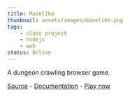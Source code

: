 ```yaml
---
title: Mazelike
thumbnail: assets/images/mazelike.png
tags:
    - class project
    - nodejs
    - web
status: Online
---
```

A dungeon crawling browser game.

[Source][1] - [Documentation][2] - [Play now][3]

[1]: https://github.com/MazelikeGame/mazelike/
[2]: https://mazelikegame.github.io/mazelike/
[3]: https://mazelike.ryan3r.com/